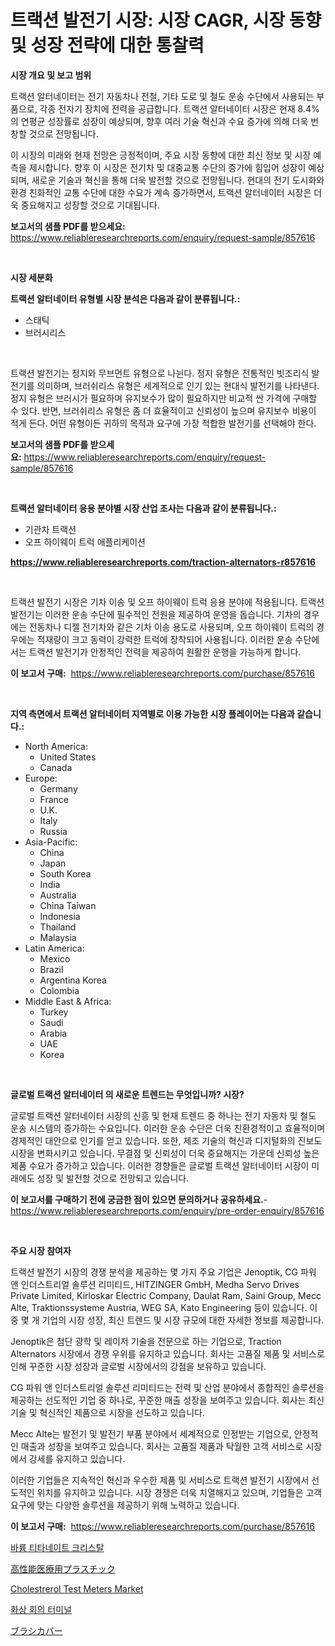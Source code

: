 <p><h1>트랙션 발전기 시장: 시장 CAGR, 시장 동향 및 성장 전략에 대한 통찰력</h1></p><p><strong>시장 개요 및 보고 범위</strong></p>
<p><p>트랙션 알터네이터는 전기 자동차나 전철, 기타 도로 및 철도 운송 수단에서 사용되는 부품으로, 각종 전자기 장치에 전력을 공급합니다. 트랙션 알터네이터 시장은 현재 8.4%의 연평균 성장률로 성장이 예상되며, 향후 여러 기술 혁신과 수요 증가에 의해 더욱 번창할 것으로 전망됩니다. </p><p>이 시장의 미래와 현재 전망은 긍정적이며, 주요 시장 동향에 대한 최신 정보 및 시장 예측을 제시합니다. 향후 이 시장은 전기차 및 대중교통 수단의 증가에 힘입어 성장이 예상되며, 새로운 기술과 혁신을 통해 더욱 발전할 것으로 전망됩니다. 현대의 전기 도시화와 환경 친화적인 교통 수단에 대한 수요가 계속 증가하면서, 트랙션 알터네이터 시장은 더욱 중요해지고 성장할 것으로 기대됩니다.</p></p>
<p><strong>보고서의 샘플 PDF를 받으세요:</strong> <a href="https://www.reliableresearchreports.com/enquiry/request-sample/857616">https://www.reliableresearchreports.com/enquiry/request-sample/857616</a></p>
<p>&nbsp;</p>
<p><strong>시장 세분화</strong></p>
<p><strong>트랙션 알터네이터 유형별 시장 분석은 다음과 같이 분류됩니다.:</strong></p>
<p><ul><li>스태틱</li><li>브러시리스</li></ul></p>
<p>&nbsp;</p>
<p><p>트랙션 발전기는 정지와 무브먼트 유형으로 나뉜다. 정지 유형은 전통적인 빗조리식 발전기를 의미하며, 브러쉬리스 유형은 세계적으로 인기 있는 현대식 발전기를 나타낸다. 정지 유형은 브러시가 필요하며 유지보수가 많이 필요하지만 비교적 싼 가격에 구매할 수 있다. 반면, 브러쉬리스 유형은 좀 더 효율적이고 신뢰성이 높으며 유지보수 비용이 적게 든다. 어떤 유형이든 귀하의 목적과 요구에 가장 적합한 발전기를 선택해야 한다.</p></p>
<p><strong>보고서의 샘플 PDF를 받으세요:</strong>&nbsp;<a href="https://www.reliableresearchreports.com/enquiry/request-sample/857616">https://www.reliableresearchreports.com/enquiry/request-sample/857616</a></p>
<p>&nbsp;</p>
<p><strong> 트랙션 알터네이터 응용 분야별 시장 산업 조사는 다음과 같이 분류됩니다.:</strong></p>
<p><ul><li>기관차 트랙션</li><li>오프 하이웨이 트럭 애플리케이션</li></ul></p>
<p><strong><a href="https://www.reliableresearchreports.com/traction-alternators-r857616">https://www.reliableresearchreports.com/traction-alternators-r857616</a></strong></p>
<p>&nbsp;</p>
<p><p>트랙션 발전기 시장은 기차 이송 및 오프 하이웨이 트럭 응용 분야에 적용됩니다. 트랙션 발전기는 이러한 운송 수단에 필수적인 전원을 제공하여 운영을 돕습니다. 기차의 경우에는 전동차나 디젤 전기차와 같은 기차 이송 용도로 사용되며, 오프 하이웨이 트럭의 경우에는 적재량이 크고 동력이 강력한 트럭에 장착되어 사용됩니다. 이러한 운송 수단에서는 트랙션 발전기가 안정적인 전력을 제공하여 원활한 운행을 가능하게 합니다.</p></p>
<p><strong>이 보고서 구매:</strong>&nbsp; <a href="https://www.reliableresearchreports.com/purchase/857616">https://www.reliableresearchreports.com/purchase/857616</a></p>
<p>&nbsp;</p>
<p><strong>지역 측면에서 트랙션 알터네이터 지역별로 이용 가능한 시장 플레이어는 다음과 같습니다.:</strong></p>
<p><ul>
    <li>
        North America:
        <ul>
            <li>United States</li>
            <li>Canada</li>
        </ul>
    </li>
    <li>
        Europe:
        <ul>
            <li>Germany</li>
            <li>France</li>
            <li>U.K.</li>
            <li>Italy</li>
            <li>Russia</li>
        </ul>
    </li>
    <li>
        Asia-Pacific:
        <ul>
            <li>China</li>
            <li>Japan</li>
            <li>South Korea</li>
            <li>India</li>
            <li>Australia</li>
            <li>China Taiwan</li>
            <li>Indonesia</li>
            <li>Thailand</li>
            <li>Malaysia</li>
        </ul>
    </li>
    <li>
        Latin America:
        <ul>
            <li>Mexico</li>
            <li>Brazil</li>
            <li>Argentina Korea</li>
            <li>Colombia</li>
        </ul>
    </li>
    <li>
        Middle East & Africa:
        <ul>
            <li>Turkey</li>
            <li>Saudi</li>
            <li>Arabia</li>
            <li>UAE</li>
            <li>Korea</li>
        </ul>
    </li>
    </ul></p>
<p>&nbsp;</p>
<p><strong>글로벌 트랙션 알터네이터 의 새로운 트렌드는 무엇입니까? 시장?</strong></p>
<p><p>글로벌 트랙션 알터네이터 시장의 신흥 및 현재 트렌드 중 하나는 전기 자동차 및 철도 운송 시스템의 증가하는 수요입니다. 이러한 운송 수단은 더욱 친환경적이고 효율적이며 경제적인 대안으로 인기를 얻고 있습니다. 또한, 제조 기술의 혁신과 디지털화의 진보도 시장을 변화시키고 있습니다. 무결점 및 신뢰성이 더욱 중요해지는 가운데 신뢰성 높은 제품 수요가 증가하고 있습니다. 이러한 경향들은 글로벌 트랙션 알터네이터 시장이 미래에도 성장 및 발전할 것으로 전망되고 있습니다.</p></p>
<p><strong>이 보고서를 구매하기 전에 궁금한 점이 있으면 문의하거나 공유하세요.</strong>- <a href="https://www.reliableresearchreports.com/enquiry/pre-order-enquiry/857616">https://www.reliableresearchreports.com/enquiry/pre-order-enquiry/857616</a></p>
<p>&nbsp;</p>
<p><strong>주요 시장 참여자</strong></p>
<p><p>트랙션 발전기 시장의 경쟁 분석을 제공하는 몇 가지 주요 기업은 Jenoptik, CG 파워 앤 인더스트리얼 솔루션 리미티드, HITZINGER GmbH, Medha Servo Drives Private Limited, Kirloskar Electric Company, Daulat Ram, Saini Group, Mecc Alte, Traktionssysteme Austria, WEG SA, Kato Engineering 등이 있습니다. 이 중 몇 개 기업의 시장 성장, 최신 트렌드 및 시장 규모에 대한 자세한 정보를 제공합니다.</p><p>Jenoptik은 첨단 광학 및 레이저 기술을 전문으로 하는 기업으로, Traction Alternators 시장에서 경쟁 우위를 유지하고 있습니다. 회사는 고품질 제품 및 서비스로 인해 꾸준한 시장 성장과 글로벌 시장에서의 강점을 보유하고 있습니다.</p><p>CG 파워 앤 인더스트리얼 솔루션 리미티드는 전력 및 산업 분야에서 종합적인 솔루션을 제공하는 선도적인 기업 중 하나로, 꾸준한 매출 성장을 보여주고 있습니다. 회사는 최신 기술 및 혁신적인 제품으로 시장을 선도하고 있습니다.</p><p>Mecc Alte는 발전기 및 발전기 부품 분야에서 세계적으로 인정받는 기업으로, 안정적인 매출과 성장을 보여주고 있습니다. 회사는 고품질 제품과 탁월한 고객 서비스로 시장에서 강세를 유지하고 있습니다.</p><p>이러한 기업들은 지속적인 혁신과 우수한 제품 및 서비스로 트랙션 발전기 시장에서 선도적인 위치를 유지하고 있습니다. 시장 경쟁은 더욱 치열해지고 있으며, 기업들은 고객 요구에 맞는 다양한 솔루션을 제공하기 위해 노력하고 있습니다.</p></p>
<p><strong>이 보고서 구매:</strong>&nbsp;&nbsp;<a href="https://www.reliableresearchreports.com/purchase/857616">https://www.reliableresearchreports.com/purchase/857616</a></p>
<p><p><a href="https://medium.com/@seanturner6262/%EB%B0%94%EB%A5%A8-%ED%8B%B0%ED%83%80%EB%84%A4%EC%9D%B4%ED%8A%B8-%EA%B2%B0%EC%A0%95-%EC%8B%9C%EC%9E%A5-%EB%B6%84%EC%84%9D-%EA%B8%80%EB%A1%9C%EB%B2%8C-%EC%82%B0%EC%97%85-%EC%A0%84%EB%A7%9D-%EB%B0%8F-%EC%98%88%EC%B8%A1-2024%EB%85%84%EB%B6%80%ED%84%B0-2031%EB%85%84-9bb457b6524a">바륨 티타네이트 크리스탈</a></p><p><a href="https://medium.com/@fabianhoncescu2022/%E9%AB%98%E6%80%A7%E8%83%BD%E5%8C%BB%E7%99%82%E7%94%A8%E3%83%97%E3%83%A9%E3%82%B9%E3%83%81%E3%83%83%E3%82%AF%E5%B8%82%E5%A0%B4%E3%81%AF-%E5%B8%82%E5%A0%B4%E3%82%B7%E3%82%A7%E3%82%A2-%E3%82%B5%E3%82%A4%E3%82%BA-%E3%81%8A%E3%82%88%E3%81%B32031%E5%B9%B4%E3%81%BE%E3%81%A7%E3%81%AE%E4%BA%88%E6%B8%AC%E3%82%92%E4%B8%AD%E5%BF%83%E3%81%AB%E5%B1%95%E9%96%8B%E3%81%95%E3%82%8C%E3%81%A6%E3%81%84%E3%81%BE%E3%81%99-12e7db81c943">高性能医療用プラスチック</a></p><p><a href="https://github.com/kosella/Market-Research-Report-List-2/blob/main/cholestrerol-test-meters-market.md">Cholestrerol Test Meters Market</a></p><p><a href="https://medium.com/@monserratemohr/%EB%B9%84%EB%94%94%EC%98%A4-%ED%9A%8C%EC%9D%98-%ED%84%B0%EB%AF%B8%EB%84%90-%EC%8B%9C%EC%9E%A5-%EA%B7%9C%EB%AA%A8-%EC%8B%9C%EC%9E%A5-%EC%A0%84%EB%A7%9D-%EB%B0%8F-%EC%8B%9C%EC%9E%A5-%EC%98%88%EC%B8%A1-2024%EB%85%84%EB%B6%80%ED%84%B0-2031%EB%85%84%EA%B9%8C%EC%A7%80-347f329ba811">화상 회의 터미널</a></p><p><a href="https://medium.com/@wesleyeilly8796202/%E3%83%96%E3%83%A9%E3%82%B7%E3%82%AB%E3%83%90%E3%83%BC%E3%83%9E%E3%83%BC%E3%82%B1%E3%83%83%E3%83%88%E3%81%AE%E5%88%86%E6%9E%90-%E3%82%B0%E3%83%AD%E3%83%BC%E3%83%90%E3%83%AB%E7%94%A3%E6%A5%AD%E3%81%AE%E5%B1%95%E6%9C%9B%E3%81%A8%E4%BA%88%E6%B8%AC-2024%E5%B9%B4%E3%81%8B%E3%82%892031%E5%B9%B4-14c505dfd6e2">ブラシカバー</a></p></p>